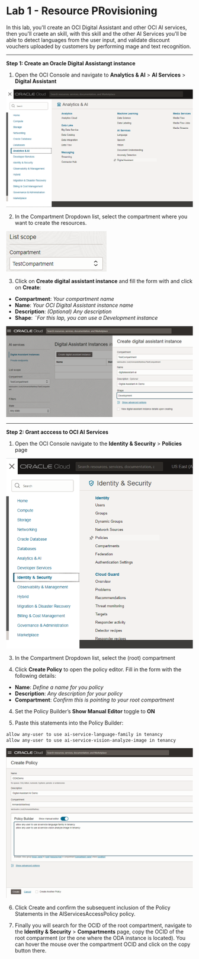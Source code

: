 # Lab 1 - Resource PRovisioning

In this lab, you'll create an OCI Digital Assistant and other OCI AI services, then you'll craete an skill, with this skill and the other AI Services you'll be able to detect languages from the user input, and validate discount vouchers uploaded by customers by performing mage and text recognition.

___

**Step 1: Create an Oracle Digital Assistangt instance**

1. Open the OCI Console and navigate to **Analytics & AI** > **AI Services** > **Digital Assistant**

![](/images/lab1-resourceprovisioning-1.png)

2. In the Compartment Dropdown list, select the compartment where you want to create the resources.

![](/images/lab1-resourceprovisioning-2.png)

3. Click on **Create digital assistant instance** and fill the form with and click on **Create**:

- **Compartment**: *Your compartment name*
- **Name**: *Your OCI Digital Assistant instance name*
- **Description**: *(Optional) Any description*
- **Shape**: *¨For this lap, you can use a Development instance*

![](/images/lab1-resourceprovisioning-3.png)

___

**Step 2: Grant acccess to OCI AI Services** 

1. Open the OCI Console navigate to the **Identity & Security** > **Policies** page

![](/images/lab1-grantaccess-1.png)
   
3. In the Compartment Dropdown list, select the (root) compartment

   
5. Click **Create Policy** to open the policy editor. Fill in the form with the following details:
   
- **Name**: *Define a name for you policy*
- **Description**: *Any description for your policy*
- **Compartment**: *Confirm this is pointing to your root compartment*

4. Set the Policy Builder’s **Show Manual Editor** toggle to **ON**

5. Paste this statements into the Policy Builder:

```
allow any-user to use ai-service-language-family in tenancy
allow any-user to use ai-service-vision-analyze-image in tenancy
```

![](/images/lab1-grantaccess-2.png)

6. Click Create and confirm the subsequent inclusion of the Policy Statements in the AIServicesAccessPolicy policy.

7. Finally you will search for the OCID of the root compartment, navigate to the **Identity & Security** > **Compartments** page, copy the OCID of the root comparment (or the one where the ODA instance is located). You can hover the mouse over the compartment OCID and click on the copy button there.

